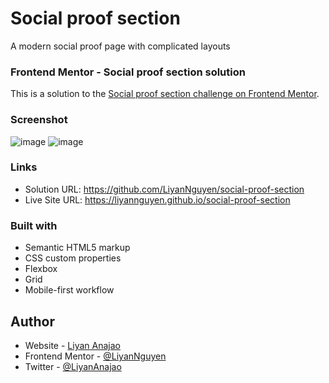 # Social proof section
A modern social proof page with complicated layouts

### Frontend Mentor - Social proof section solution
This is a solution to the [Social proof section challenge on Frontend Mentor](https://www.frontendmentor.io/challenges/social-proof-section-6e0qTv_bA).

### Screenshot
![image](https://user-images.githubusercontent.com/50958126/161431288-397b930c-fb41-40c9-8116-a6a0e089143d.png)
![image](https://user-images.githubusercontent.com/50958126/161431322-f25913ed-aa75-42c0-b2e1-510373f64e3c.png)

### Links
- Solution URL: https://github.com/LiyanNguyen/social-proof-section
- Live Site URL: https://liyannguyen.github.io/social-proof-section

### Built with
- Semantic HTML5 markup
- CSS custom properties
- Flexbox
- Grid
- Mobile-first workflow

## Author
- Website - [Liyan Anajao](https://liyannguyen.github.io/Portfolio)
- Frontend Mentor - [@LiyanNguyen](https://frontendmentor.io/profile/LiyanNguyen)
- Twitter - [@LiyanAnajao](https://twitter.com/LiyanAnajao)

